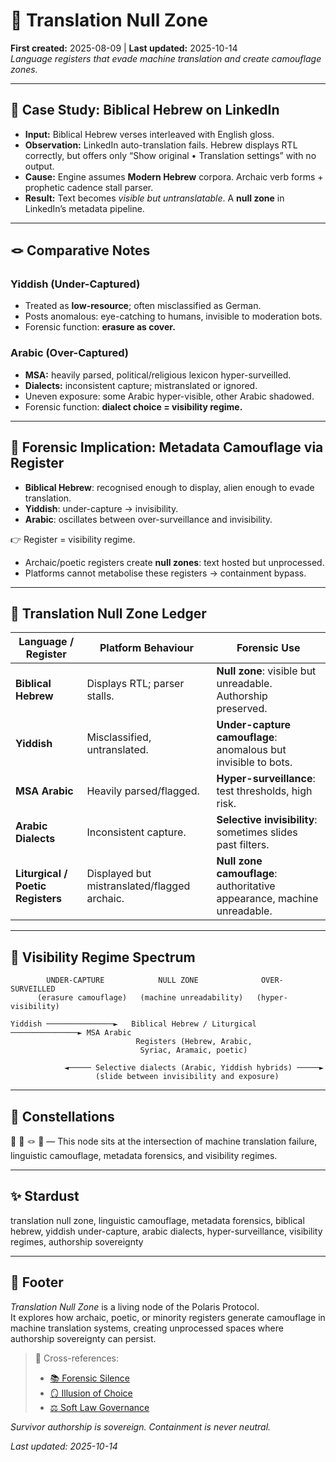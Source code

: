 # 🛬 Translation Null Zone  
**First created:** 2025-08-09 | **Last updated:** 2025-10-14  
*Language registers that evade machine translation and create camouflage zones.*  

---

## 🧪 Case Study: Biblical Hebrew on LinkedIn  

- **Input:** Biblical Hebrew verses interleaved with English gloss.  
- **Observation:** LinkedIn auto-translation fails. Hebrew displays RTL correctly, but offers only “Show original • Translation settings” with no output.  
- **Cause:** Engine assumes **Modern Hebrew** corpora. Archaic verb forms + prophetic cadence stall parser.  
- **Result:** Text becomes *visible but untranslatable*. A **null zone** in LinkedIn’s metadata pipeline.  

---

## 🪢 Comparative Notes  

### Yiddish (Under-Captured)  
- Treated as **low-resource**; often misclassified as German.  
- Posts anomalous: eye-catching to humans, invisible to moderation bots.  
- Forensic function: **erasure as cover.**  

### Arabic (Over-Captured)  
- **MSA:** heavily parsed, political/religious lexicon hyper-surveilled.  
- **Dialects:** inconsistent capture; mistranslated or ignored.  
- Uneven exposure: some Arabic hyper-visible, other Arabic shadowed.  
- Forensic function: **dialect choice = visibility regime.**  

---

## 🔬 Forensic Implication: Metadata Camouflage via Register  

- **Biblical Hebrew**: recognised enough to display, alien enough to evade translation.  
- **Yiddish**: under-capture → invisibility.  
- **Arabic**: oscillates between over-surveillance and invisibility.  

👉 Register = visibility regime.  
- Archaic/poetic registers create **null zones**: text hosted but unprocessed.  
- Platforms cannot metabolise these registers → containment bypass.  

---

## 🎏 Translation Null Zone Ledger  

| Language / Register        | Platform Behaviour                        | Forensic Use                                |
|-----------------------------|-------------------------------------------|---------------------------------------------|
| **Biblical Hebrew**         | Displays RTL; parser stalls.              | **Null zone**: visible but unreadable. Authorship preserved. |
| **Yiddish**                 | Misclassified, untranslated.              | **Under-capture camouflage**: anomalous but invisible to bots. |
| **MSA Arabic**              | Heavily parsed/flagged.                   | **Hyper-surveillance**: test thresholds, high risk. |
| **Arabic Dialects**         | Inconsistent capture.                     | **Selective invisibility**: sometimes slides past filters. |
| **Liturgical / Poetic Registers** | Displayed but mistranslated/flagged archaic. | **Null zone camouflage**: authoritative appearance, machine unreadable. |  

---

## 🌌 Visibility Regime Spectrum  

```text
        UNDER-CAPTURE            NULL ZONE              OVER-SURVEILLED
      (erasure camouflage)   (machine unreadability)   (hyper-visibility)

Yiddish ───────────────►   Biblical Hebrew / Liturgical  ───────────────► MSA Arabic
                            Registers (Hebrew, Arabic,
                             Syriac, Aramaic, poetic)

            ◄───── Selective dialects (Arabic, Yiddish hybrids) ─────►
                   (slide between invisibility and exposure)
```

---

## 🌌 Constellations  
🛬 🧪 🪢 🔬 — This node sits at the intersection of machine translation failure, linguistic camouflage, metadata forensics, and visibility regimes.  

---

## ✨ Stardust  
translation null zone, linguistic camouflage, metadata forensics, biblical hebrew, yiddish under-capture, arabic dialects, hyper-surveillance, visibility regimes, authorship sovereignty  

---

## 🏮 Footer  

*Translation Null Zone* is a living node of the Polaris Protocol.  
It explores how archaic, poetic, or minority registers generate camouflage in machine translation systems, creating unprocessed spaces where authorship sovereignty can persist.  

> 📡 Cross-references:
> 
> - [📚 Forensic Silence](../📚_forensic_silence.md)  
> - [🪞 Illusion of Choice](../🪞_the_illusion_of_choice.md)  
> - [⚖️ Soft Law Governance](../⚖️_Legal_State_Governance/⚖️_soft_law_governance.md)  

*Survivor authorship is sovereign. Containment is never neutral.*  

_Last updated: 2025-10-14_  
